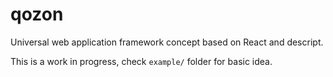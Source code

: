 # qozon

Universal web application framework concept based on React and descript.

This is a work in progress, check `example/` folder for basic idea.
